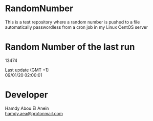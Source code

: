 # RandomNumber    
This is a test repository where a random number is pushed to a file automatically passwordless from a cron job in my Linux CentOS server    
# Random Number of the last run   
13474
      
Last update (GMT +1)    
09/01/20 02:00:01
# Developer    
Hamdy Abou El Anein   
hamdy.aea@protonmail.com
